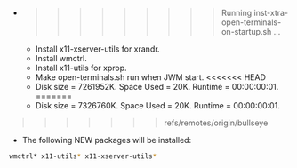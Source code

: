 * >>>>>>>>> Running inst-xtra-open-terminals-on-startup.sh ...
  * Install x11-xserver-utils for xrandr.
  * Install wmctrl.
  * Install x11-utils for xprop.
  * Make open-terminals.sh run when JWM start.
<<<<<<< HEAD
  * Disk size = 7261952K. Space Used = 20K. Runtime = 00:00:00:01.
=======
  * Disk size = 7326760K. Space Used = 20K. Runtime = 00:00:00:01.
>>>>>>> refs/remotes/origin/bullseye
  * The following NEW packages will be installed:
  ```bash
wmctrl* x11-utils* x11-xserver-utils*
  ```
